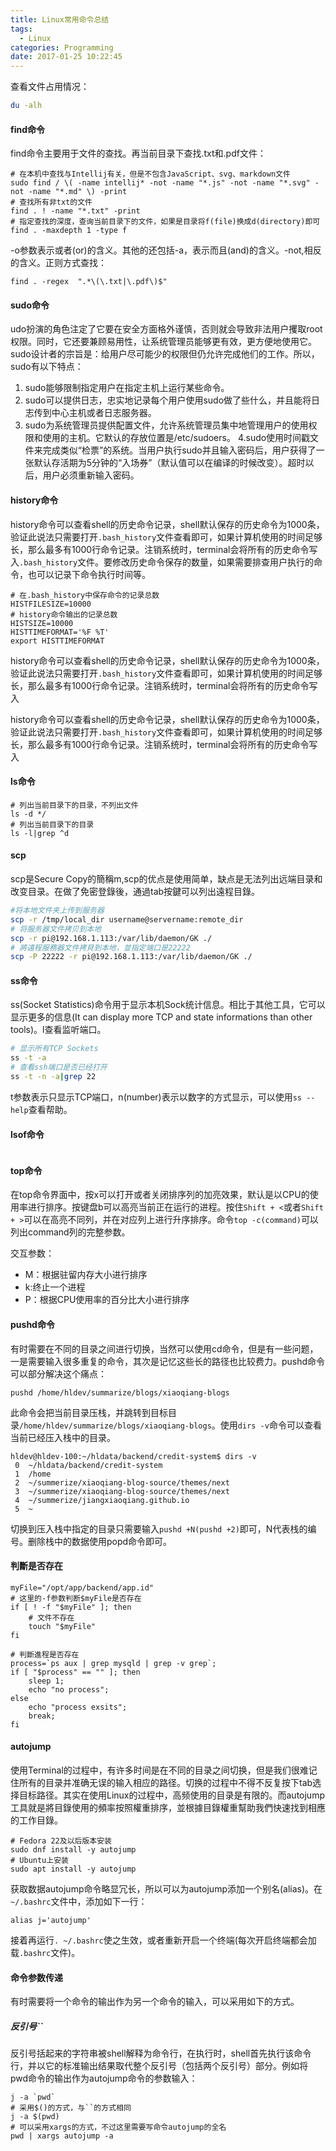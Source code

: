 ```yaml
---
title: Linux常用命令总结
tags:
  - Linux
categories: Programming
date: 2017-01-25 10:22:45
---
```



查看文件占用情况：

```Bash
du -alh
```

<!-- more -->

#### find命令

find命令主要用于文件的查找。再当前目录下查找.txt和.pdf文件：

```shell
# 在本机中查找与Intellij有关，但是不包含JavaScript、svg、markdown文件
sudo find / \( -name intellij* -not -name "*.js" -not -name "*.svg" -not -name "*.md" \) -print
# 查找所有非txt的文件
find . ! -name "*.txt" -print
# 指定查找的深度，查询当前目录下的文件，如果是目录将f(file)换成d(directory)即可
find . -maxdepth 1 -type f
```
-o参数表示或者(or)的含义。其他的还包括-a，表示而且(and)的含义。-not,相反的含义。正则方式查找：

```shell
find . -regex  ".*\(\.txt|\.pdf\)$"
```

#### sudo命令

udo扮演的角色注定了它要在安全方面格外谨慎，否则就会导致非法用户攫取root权限。同时，它还要兼顾易用性，让系统管理员能够更有效，更方便地使用它。sudo设计者的宗旨是：给用户尽可能少的权限但仍允许完成他们的工作。所以，sudo有以下特点：

1. sudo能够限制指定用户在指定主机上运行某些命令。
2. sudo可以提供日志，忠实地记录每个用户使用sudo做了些什么，并且能将日志传到中心主机或者日志服务器。
3. sudo为系统管理员提供配置文件，允许系统管理员集中地管理用户的使用权限和使用的主机。它默认的存放位置是/etc/sudoers。
4.sudo使用时间戳文件来完成类似“检票”的系统。当用户执行sudo并且输入密码后，用户获得了一张默认存活期为5分钟的“入场券”（默认值可以在编译的时候改变）。超时以后，用户必须重新输入密码。


#### history命令

history命令可以查看shell的历史命令记录，shell默认保存的历史命令为1000条，验证此说法只需要打开`.bash_history`文件查看即可，如果计算机使用的时间足够长，那么最多有1000行命令记录。注销系统时，terminal会将所有的历史命令写入`.bash_history`文件。要修改历史命令保存的数量，如果需要排查用户执行的命令，也可以记录下命令执行时间等。

```shell
# 在.bash_history中保存命令的记录总数
HISTFILESIZE=10000
# history命令输出的记录总数
HISTSIZE=10000
HISTTIMEFORMAT='%F %T'
export HISTTIMEFORMAT
```

history命令可以查看shell的历史命令记录，shell默认保存的历史命令为1000条，验证此说法只需要打开`.bash_history`文件查看即可，如果计算机使用的时间足够长，那么最多有1000行命令记录。注销系统时，terminal会将所有的历史命令写入

history命令可以查看shell的历史命令记录，shell默认保存的历史命令为1000条，验证此说法只需要打开`.bash_history`文件查看即可，如果计算机使用的时间足够长，那么最多有1000行命令记录。注销系统时，terminal会将所有的历史命令写入


#### ls命令

```shell
# 列出当前目录下的目录，不列出文件
ls -d */
# 列出当前目录下的目录
ls -l|grep ^d
```

#### scp

scp是Secure Copy的簡稱m,scp的优点是使用简单，缺点是无法列出远端目录和改变目录。在做了免密登錄後，通過tab按鍵可以列出遠程目錄。

```Bash
#将本地文件夹上传到服务器
scp -r /tmp/local_dir username@servername:remote_dir
# 将服务器文件拷贝到本地
scp -r pi@192.168.1.113:/var/lib/daemon/GK ./
# 將遠程服務器文件拷貝到本地，並指定端口是22222
scp -P 22222 -r pi@192.168.1.113:/var/lib/daemon/GK ./
```

#### ss命令

ss(Socket Statistics)命令用于显示本机Sock统计信息。相比于其他工具，它可以显示更多的信息(It can display more TCP and state informations than other tools)。l查看监听端口。
```Bash
# 显示所有TCP Sockets
ss -t -a
# 查看ssh端口是否已经打开
ss -t -n -a|grep 22
```

t参数表示只显示TCP端口，n(number)表示以数字的方式显示，可以使用`ss --help`查看帮助。

#### lsof命令

```Bash

```

#### top命令

在top命令界面中，按x可以打开或者关闭排序列的加亮效果，默认是以CPU的使用率进行排序。按键盘b可以高亮当前正在运行的进程。按住`Shift + <`或者`Shift + >`可以在高亮不同列，并在对应列上进行升序排序。命令`top -c(command)`可以列出command列的完整参数。

交互参数：

* M：根据驻留内存大小进行排序
* k:终止一个进程
* P：根据CPU使用率的百分比大小进行排序

#### pushd命令

有时需要在不同的目录之间进行切换，当然可以使用cd命令，但是有一些问题，一是需要输入很多重复的命令，其次是记忆这些长的路径也比较费力。pushd命令可以部分解决这个痛点：

```shell
pushd /home/hldev/summarize/blogs/xiaoqiang-blogs
```

此命令会把当前目录压栈，并跳转到目标目录`/home/hldev/summarize/blogs/xiaoqiang-blogs`。使用`dirs -v`命令可以查看当前已经压入栈中的目录。

```shell
hldev@hldev-100:~/hldata/backend/credit-system$ dirs -v
 0  ~/hldata/backend/credit-system
 1  /home
 2  ~/summerize/xiaoqiang-blog-source/themes/next
 3  ~/summerize/xiaoqiang-blog-source/themes/next
 4  ~/summerize/jiangxiaoqiang.github.io
 5  ~
```

切换到压入栈中指定的目录只需要输入`pushd +N(pushd +2)`即可，N代表栈的编号。删除栈中的数据使用popd命令即可。

#### 判斷是否存在

```shell
myFile="/opt/app/backend/app.id"
# 这里的-f参数判断$myFile是否存在 
if [ ! -f "$myFile" ]; then 
	# 文件不存在
	touch "$myFile" 
fi

# 判斷進程是否存在
process=`ps aux | grep mysqld | grep -v grep`;
if [ "$process" == "" ]; then
    sleep 1;
    echo "no process";
else
	echo "process exsits";
	break;
fi
```

#### autojump

使用Terminal的过程中，有许多时间是在不同的目录之间切换，但是我们很难记住所有的目录并准确无误的输入相应的路径。切换的过程中不得不反复按下tab选择目标路径。其实在使用Linux的过程中，高频使用的目录是有限的。而autojump工具就是將目錄使用的頻率按照權重排序，並根據目錄權重幫助我們快速找到相應的工作目錄。

```shell
# Fedora 22及以后版本安装
sudo dnf install -y autojump
# Ubuntu上安装
sudo apt install -y autojump
```

获取数据autojump命令略显冗长，所以可以为autojump添加一个别名(alias)。在`~/.bashrc`文件中，添加如下一行：

```shell
alias j='autojump'
```

接着再运行`. ~/.bashrc`使之生效，或者重新开启一个终端(每次开启终端都会加载`.bashrc`文件)。

#### 命令参数传递

有时需要将一个命令的输出作为另一个命令的输入，可以采用如下的方式。

##### 反引号``

反引号括起来的字符串被shell解释为命令行，在执行时，shell首先执行该命令行，并以它的标准输出结果取代整个反引号（包括两个反引号）部分。例如将pwd命令的输出作为autojump命令的参数输入：

```shell
j -a `pwd`
# 采用$()的方式，与``的方式相同
j -a $(pwd)
# 可以采用xargs的方式，不过这里需要写命令autojump的全名
pwd | xargs autojump -a
```


